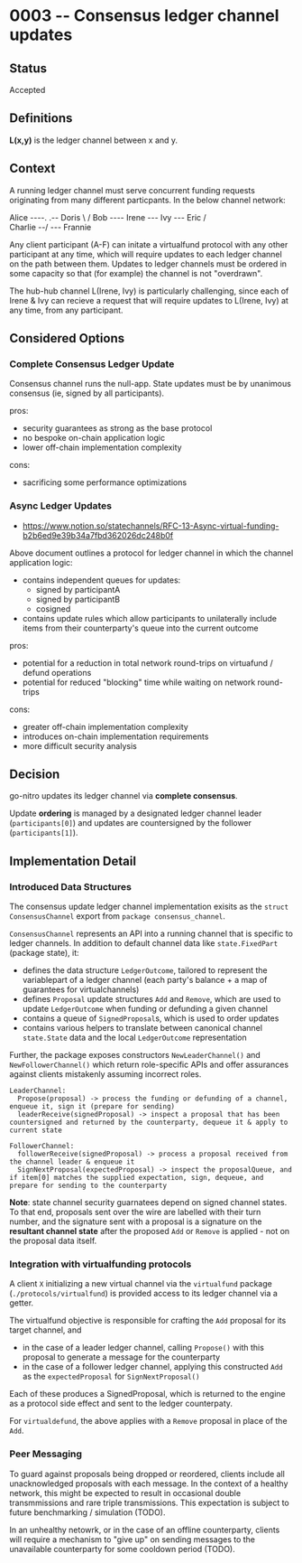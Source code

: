 # 0003 -- Consensus ledger channel updates

## Status

Accepted

## Definitions

**L(x,y)** is the ledger channel between x and y.

## Context

A running ledger channel must serve concurrent funding requests originating from many different particpants. In the below channel network:

Alice ----.              .-- Doris
           \            /
Bob   ---- Irene --- Ivy --- Eric
           /           \
Charlie --/             \--- Frannie

Any client participant (A-F) can initate a virtualfund protocol with any other participant at any time, which will require updates to each ledger channel on the path between them. Updates to ledger channels must be ordered in some capacity so that (for example) the channel is not "overdrawn".

The hub-hub channel L(Irene, Ivy) is particularly challenging, since each of Irene & Ivy can recieve a request that will require updates to L(Irene, Ivy) at any time, from any participant.


## Considered Options

### Complete Consensus Ledger Update

Consensus channel runs the null-app. State updates must be by unanimous consensus (ie, signed by all participants).

pros:
- security guarantees as strong as the base protocol
- no bespoke on-chain application logic
- lower off-chain implementation complexity

cons:
- sacrificing some performance optimizations

### Async Ledger Updates

- https://www.notion.so/statechannels/RFC-13-Async-virtual-funding-b2b6ed9e39b34a7fbd362026dc248b0f

Above document outlines a protocol for ledger channel in which the channel application logic:

- contains independent queues for updates:
  - signed by participantA
  - signed by participantB
  - cosigned
- contains update rules which allow participants to unilaterally include items from their counterparty's queue into the current outcome

pros:
- potential for a reduction in total network round-trips on virtuafund / defund operations
- potential for reduced "blocking" time while waiting on network round-trips

cons:
- greater off-chain implementation complexity
- introduces on-chain implementation requirements
- more difficult security analysis

## Decision

go-nitro updates its ledger channel via **complete consensus**.

Update **ordering** is managed by a designated ledger channel leader (`participants[0]`) and updates are countersigned by the follower (`participants[1]`).

## Implementation Detail

### Introduced Data Structures

The consensus update ledger channel implementation exisits as the `struct ConsensusChannel` export from `package consensus_channel`.

`ConsensusChannel` represents an API into a running channel that is specific to ledger channels. In addition to default channel data like `state.FixedPart` (package state), it:
- defines the data structure `LedgerOutcome`, tailored to represent the variablepart of a ledger channel (each party's balance + a map of guarantees for virtualchannels)
- defines `Proposal` update structures `Add` and `Remove`, which are used to update `LedgerOutcome` when funding or defunding a given channel
- contains a queue of `SignedProposal`s, which is used to order updates
- contains various helpers to translate between canonical channel `state.State` data and the local `LedgerOutcome` representation

Further, the package exposes constructors `NewLeaderChannel()` and `NewFollowerChannel()` which return role-specific APIs and offer assurances against clients mistakenly assuming incorrect roles.

```
LeaderChannel:
  Propose(proposal) -> process the funding or defunding of a channel, enqueue it, sign it (prepare for sending)
  leaderReceive(signedProposal) -> inspect a proposal that has been countersigned and returned by the counterparty, dequeue it & apply to current state

FollowerChannel:
  followerReceive(signedProposal) -> process a proposal received from the channel leader & enqueue it
  SignNextProposal(expectedProposal) -> inspect the proposalQueue, and if item[0] matches the supplied expectation, sign, dequeue, and prepare for sending to the counterparty
```

**Note**: state channel security guarnatees depend on signed channel states. To that end, proposals sent over the wire are labelled with their turn number, and the signature sent with a proposal is a signature on the **resultant channel state** after the proposed `Add` or `Remove` is applied - not on the proposal data itself.


### Integration with virtualfunding protocols

A client `X` initializing a new virtual channel via the `virtualfund` package (`./protocols/virtualfund`) is provided access to its ledger channel via a getter.

The virtualfund objective is responsible for crafting the `Add` proposal for its target channel, and
- in the case of a leader ledger channel, calling `Propose()` with this proposal to generate a message for the counterparty
- in the case of a follower ledger channel, applying this constructed `Add` as the `expectedProposal` for `SignNextProposal()`

Each of these produces a SignedProposal, which is returned to the engine as a protocol side effect and sent to the ledger counterpaty.


For `virtualdefund`, the above applies with a `Remove` proposal in place of the `Add`.

### Peer Messaging

To guard against proposals being dropped or reordered, clients include all unacknowledged proposals with each message. In the context of a healthy network, this might be expected to result in occasional double transmmissions and rare triple transmissions. This expectation is subject to future benchmarking / simulation (TODO).

In an unhealthy netowrk, or in the case of an offline counterparty, clients will require a mechanism to "give up" on sending messages to the unavailable counterparty for some cooldown period (TODO).
